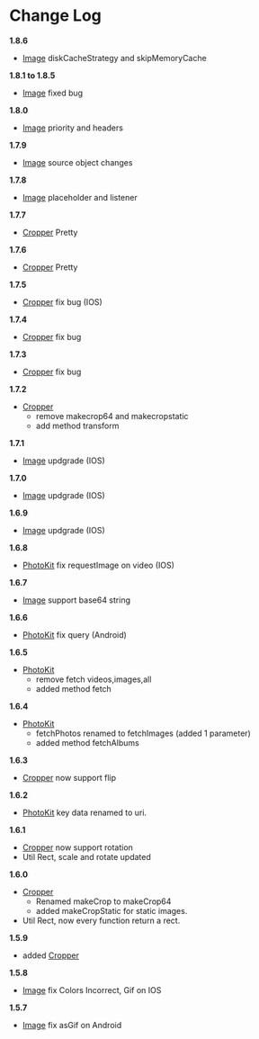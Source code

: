 # Change Log

**1.8.6**

- [Image](./readmes/image.md) diskCacheStrategy and skipMemoryCache

**1.8.1 to 1.8.5**

- [Image](./readmes/image.md) fixed bug



**1.8.0**

- [Image](./readmes/image.md) priority and headers


**1.7.9**

- [Image](./readmes/image.md) source object changes



**1.7.8**

- [Image](./readmes/image.md) placeholder and listener

**1.7.7**

- [Cropper](./readmes/cropper.md) Pretty



**1.7.6**

- [Cropper](./readmes/cropper.md) Pretty


**1.7.5**

- [Cropper](./readmes/cropper.md) fix bug (IOS)

**1.7.4**

- [Cropper](./readmes/cropper.md) fix bug

**1.7.3**

- [Cropper](./readmes/cropper.md) fix bug


**1.7.2**

- [Cropper](./readmes/cropper.md) 
    - remove makecrop64 and makecropstatic
    - add method transform    


**1.7.1**

- [Image](./readmes/image.md) updgrade (IOS)
    

**1.7.0**

- [Image](./readmes/image.md) updgrade (IOS)
    


**1.6.9**

- [Image](./readmes/image.md) updgrade (IOS)
    


**1.6.8**

- [PhotoKit](./readmes/photokit.md) fix requestImage on video (IOS)
    

**1.6.7**

- [Image](./readmes/image.md) support base64 string
    


**1.6.6**

- [PhotoKit](./readmes/photokit.md) fix query (Android)
    

**1.6.5**

- [PhotoKit](./readmes/photokit.md) 
    - remove fetch videos,images,all
    - added method fetch 

**1.6.4**

- [PhotoKit](./readmes/photokit.md) 
    - fetchPhotos renamed to fetchImages (added 1 parameter)
    - added method fetchAlbums


**1.6.3**

- [Cropper](./readmes/cropper.md) now support flip
  

**1.6.2**

- [PhotoKit](./readmes/photokit.md) key data renamed to uri.


**1.6.1**

- [Cropper](./readmes/cropper.md) now support rotation
-  Util Rect, scale and rotate updated

**1.6.0**

- [Cropper](./readmes/cropper.md) 
    - Renamed makeCrop to makeCrop64
    - added makeCropStatic for static images.
-  Util Rect, now every function return a rect.


**1.5.9**

- added  [Cropper](./readmes/cropper.md)

**1.5.8**

- [Image](./readmes/image.md) fix Colors Incorrect, Gif on IOS


**1.5.7**

- [Image](./image.md) fix asGif on Android

